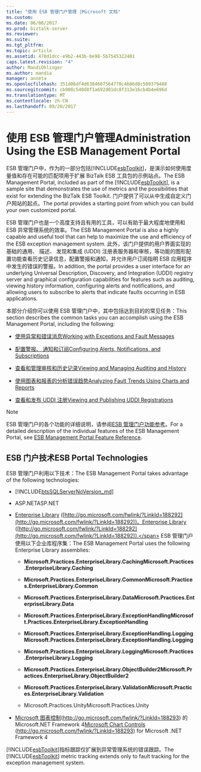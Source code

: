 ```yaml
---
title: "使用 ESB 管理门户管理 |Microsoft 文档"
ms.custom: 
ms.date: 06/08/2017
ms.prod: biztalk-server
ms.reviewer: 
ms.suite: 
ms.tgt_pltfrm: 
ms.topic: article
ms.assetid: 478d1dcc-e9b2-443b-be98-5b7545322401
caps.latest.revision: "4"
author: MandiOhlinger
ms.author: mandia
manager: anneta
ms.openlocfilehash: 351d06df4d6384607564778c4b86d8c509379488
ms.sourcegitcommit: cb908c540d8f1a692d01dc8f313e16cb4b4e696d
ms.translationtype: MT
ms.contentlocale: zh-CN
ms.lasthandoff: 09/20/2017
---
```

# <a name="administration-using-the-esb-management-portal"></a><span data-ttu-id="86755-102">使用 ESB 管理门户管理</span><span class="sxs-lookup"><span data-stu-id="86755-102">Administration Using the ESB Management Portal</span></span>
<span data-ttu-id="86755-103">ESB 管理门户中，作为的一部分包括[!INCLUDE[esbToolkit](../includes/esbtoolkit-md.md)]，是演示如何使用度量值和存在可能的匹配项用于扩展 BizTalk ESB 工具包的示例站点。</span><span class="sxs-lookup"><span data-stu-id="86755-103">The ESB Management Portal, included as part of the [!INCLUDE[esbToolkit](../includes/esbtoolkit-md.md)], is a sample site that demonstrates the use of metrics and the possibilities that exist for extending the BizTalk ESB Toolkit.</span></span> <span data-ttu-id="86755-104">门户提供了可以从中生成自定义门户网站的起点。</span><span class="sxs-lookup"><span data-stu-id="86755-104">The portal provides a starting point from which you can build your own customized portal.</span></span>  
  
 <span data-ttu-id="86755-105">ESB 管理门户也是一个高度支持且有用的工具，可以有助于最大程度地使用和 ESB 异常管理系统的效率。</span><span class="sxs-lookup"><span data-stu-id="86755-105">The ESB Management Portal is also a highly capable and useful tool that can help to maximize the use and efficiency of the ESB exception management system.</span></span> <span data-ttu-id="86755-106">此外，该门户提供的用户界面实现的基础的通用、 描述、 发现和集成 (UDDI) 注册表服务器和审核，等功能的图形配置功能查看历史记录信息，配置警报和通知，并允许用户订阅指明 ESB 应用程序中发生的错误的警报。</span><span class="sxs-lookup"><span data-stu-id="86755-106">In addition, the portal provides a user interface for an underlying Universal Description, Discovery, and Integration (UDDI) registry server and graphical configuration capabilities for features such as auditing, viewing history information, configuring alerts and notifications, and allowing users to subscribe to alerts that indicate faults occurring in ESB applications.</span></span>  
  
 <span data-ttu-id="86755-107">本部分介绍你可以使用 ESB 管理门户中，其中包括达到目的的常见任务：</span><span class="sxs-lookup"><span data-stu-id="86755-107">This section describes the common tasks you can accomplish using the ESB Management Portal, including the following:</span></span>  
  
-   [<span data-ttu-id="86755-108">使用异常和错误消息</span><span class="sxs-lookup"><span data-stu-id="86755-108">Working with Exceptions and Fault Messages</span></span>](../esb-toolkit/working-with-exceptions-and-fault-messages.md)  
  
-   [<span data-ttu-id="86755-109">配置警报、 通知和订阅</span><span class="sxs-lookup"><span data-stu-id="86755-109">Configuring Alerts, Notifications, and Subscriptions</span></span>](../esb-toolkit/configuring-alerts-notifications-and-subscriptions.md)  
  
-   [<span data-ttu-id="86755-110">查看和管理审核和历史记录</span><span class="sxs-lookup"><span data-stu-id="86755-110">Viewing and Managing Auditing and History</span></span>](../esb-toolkit/viewing-and-managing-auditing-and-history.md)  
  
-   [<span data-ttu-id="86755-111">使用图表和报表的分析错误趋势</span><span class="sxs-lookup"><span data-stu-id="86755-111">Analyzing Fault Trends Using Charts and Reports</span></span>](../esb-toolkit/analyzing-fault-trends-using-charts-and-reports.md)  
  
-   [<span data-ttu-id="86755-112">查看和发布 UDDI 注册</span><span class="sxs-lookup"><span data-stu-id="86755-112">Viewing and Publishing UDDI Registrations</span></span>](../esb-toolkit/viewing-and-publishing-uddi-registrations.md)  
  
> [!NOTE]
>  <span data-ttu-id="86755-113">ESB 管理门户的各个功能的详细说明，请参阅[ESB 管理门户功能参考](../esb-toolkit/esb-management-portal-feature-reference.md)。</span><span class="sxs-lookup"><span data-stu-id="86755-113">For a detailed description of the individual features of the ESB Management Portal, see [ESB Management Portal Feature Reference](../esb-toolkit/esb-management-portal-feature-reference.md).</span></span>  
  
## <a name="esb-portal-technologies"></a><span data-ttu-id="86755-114">ESB 门户技术</span><span class="sxs-lookup"><span data-stu-id="86755-114">ESB Portal Technologies</span></span>  
 <span data-ttu-id="86755-115">ESB 管理门户利用以下技术：</span><span class="sxs-lookup"><span data-stu-id="86755-115">The ESB Management Portal takes advantage of the following technologies:</span></span>  
  
-   [!INCLUDE[btsSQLServerNoVersion_md](../includes/btssqlservernoversion-md.md)] 
  
-   <span data-ttu-id="86755-116">ASP.NET</span><span class="sxs-lookup"><span data-stu-id="86755-116">ASP.NET</span></span>
  
-   <span data-ttu-id="86755-117">[Enterprise Library](http://go.microsoft.com/fwlink/?LinkId=188292) ([http://go.microsoft.com/fwlink/?LinkId=188292](http://go.microsoft.com/fwlink/?LinkId=188292))。</span><span class="sxs-lookup"><span data-stu-id="86755-117">[Enterprise Library](http://go.microsoft.com/fwlink/?LinkId=188292) ([http://go.microsoft.com/fwlink/?LinkId=188292](http://go.microsoft.com/fwlink/?LinkId=188292)).</span></span> <span data-ttu-id="86755-118">ESB 管理门户使用以下企业库程序集：</span><span class="sxs-lookup"><span data-stu-id="86755-118">The ESB Management Portal uses the following Enterprise Library assemblies:</span></span>  
  
    -   <span data-ttu-id="86755-119">**Microsoft.Practices.EnterpriseLibrary.Caching**</span><span class="sxs-lookup"><span data-stu-id="86755-119">**Microsoft.Practices.EnterpriseLibrary.Caching**</span></span>  
  
    -   <span data-ttu-id="86755-120">**Microsoft.Practices.EnterpriseLibrary.Common**</span><span class="sxs-lookup"><span data-stu-id="86755-120">**Microsoft.Practices.EnterpriseLibrary.Common**</span></span>  
  
    -   <span data-ttu-id="86755-121">**Microsoft.Practices.EnterpriseLibrary.Data**</span><span class="sxs-lookup"><span data-stu-id="86755-121">**Microsoft.Practices.EnterpriseLibrary.Data**</span></span>  
  
    -   <span data-ttu-id="86755-122">**Microsoft.Practices.EnterpriseLibrary.ExceptionHandling**</span><span class="sxs-lookup"><span data-stu-id="86755-122">**Microsoft.Practices.EnterpriseLibrary.ExceptionHandling**</span></span>  
  
    -   <span data-ttu-id="86755-123">**Microsoft.Practices.EnterpriseLibrary.ExceptionHandling.Logging**</span><span class="sxs-lookup"><span data-stu-id="86755-123">**Microsoft.Practices.EnterpriseLibrary.ExceptionHandling.Logging**</span></span>  
  
    -   <span data-ttu-id="86755-124">**Microsoft.Practices.EnterpriseLibrary.Logging**</span><span class="sxs-lookup"><span data-stu-id="86755-124">**Microsoft.Practices.EnterpriseLibrary.Logging**</span></span>  
  
    -   <span data-ttu-id="86755-125">**Microsoft.Practices.EnterpriseLibrary.ObjectBuilder2**</span><span class="sxs-lookup"><span data-stu-id="86755-125">**Microsoft.Practices.EnterpriseLibrary.ObjectBuilder2**</span></span>  
  
    -   <span data-ttu-id="86755-126">**Microsoft.Practices.EnterpriseLibrary.Validation**</span><span class="sxs-lookup"><span data-stu-id="86755-126">**Microsoft.Practices.EnterpriseLibrary.Validation**</span></span>  
  
    -   <span data-ttu-id="86755-127">Microsoft.Practices.Unity</span><span class="sxs-lookup"><span data-stu-id="86755-127">Microsoft.Practices.Unity</span></span>  
  
-   <span data-ttu-id="86755-128">[Microsoft 图表控制](http://go.microsoft.com/fwlink/?LinkId=188293)(http://go.microsoft.com/fwlink/?LinkId=188293) 的 Microsoft.NET Framework 4</span><span class="sxs-lookup"><span data-stu-id="86755-128">[Microsoft Chart Controls](http://go.microsoft.com/fwlink/?LinkId=188293) (http://go.microsoft.com/fwlink/?LinkId=188293) for Microsoft .NET Framework 4</span></span>  
  
<span data-ttu-id="86755-129">[!INCLUDE[esbToolkit](../includes/esbtoolkit-md.md)]指标跟踪仅扩展到异常管理系统的错误跟踪。</span><span class="sxs-lookup"><span data-stu-id="86755-129">The [!INCLUDE[esbToolkit](../includes/esbtoolkit-md.md)] metric tracking extends only to fault tracking for the exception management system.</span></span>